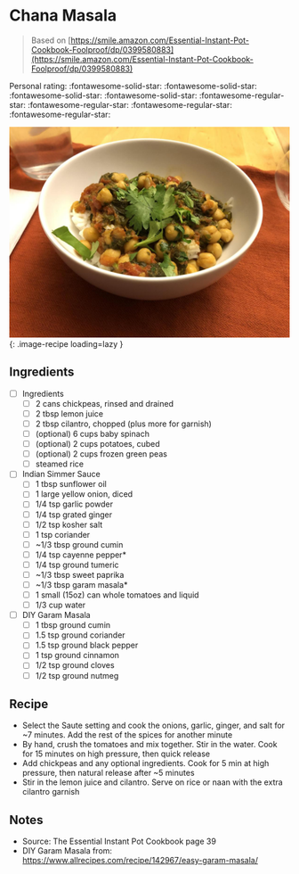 <!-- Needs Manual Review -->

<!-- Do not modify sections with "AUTO-*". They are updated by make.py -->

# Chana Masala

> Based on [https://smile.amazon.com/Essential-Instant-Pot-Cookbook-Foolproof/dp/0399580883](https://smile.amazon.com/Essential-Instant-Pot-Cookbook-Foolproof/dp/0399580883)

<!-- rating=1; (User can specify rating on scale of 1-5) -->
<!-- AUTO-UserRating -->
Personal rating: :fontawesome-solid-star: :fontawesome-solid-star: :fontawesome-solid-star: :fontawesome-solid-star: :fontawesome-regular-star: :fontawesome-regular-star: :fontawesome-regular-star: :fontawesome-regular-star:
<!-- /AUTO-UserRating -->

<!-- name_image=chana_masala.jpeg; (User can specify image name) -->
<!-- AUTO-Image -->
![chana_masala.jpeg](./chana_masala.jpeg){: .image-recipe loading=lazy }
<!-- /AUTO-Image -->

## Ingredients

* [ ] Ingredients
    * [ ] 2 cans chickpeas, rinsed and drained
    * [ ] 2 tbsp lemon juice
    * [ ] 2 tbsp cilantro, chopped (plus more for garnish)
    * [ ] (optional) 6 cups baby spinach
    * [ ] (optional) 2 cups potatoes, cubed
    * [ ] (optional) 2 cups frozen green peas
    * [ ] steamed rice
* [ ] Indian Simmer Sauce
    * [ ] 1 tbsp sunflower oil
    * [ ] 1 large yellow onion, diced
    * [ ] 1/4 tsp garlic powder
    * [ ] 1/4 tsp grated ginger
    * [ ] 1/2 tsp kosher salt
    * [ ] 1 tsp coriander
    * [ ] ~1/3 tbsp ground cumin
    * [ ] 1/4 tsp cayenne pepper*
    * [ ] 1/4 tsp ground tumeric
    * [ ] ~1/3 tbsp sweet paprika
    * [ ] ~1/3 tbsp garam masala*
    * [ ] 1 small (15oz) can whole tomatoes and liquid
    * [ ] 1/3 cup water
* [ ] DIY Garam Masala
    * [ ] 1 tbsp ground cumin
    * [ ] 1.5 tsp ground coriander
    * [ ] 1.5 tsp ground black pepper
    * [ ] 1 tsp ground cinnamon
    * [ ] 1/2 tsp ground cloves
    * [ ] 1/2 tsp ground nutmeg

## Recipe

* Select the Saute setting and cook the onions, garlic, ginger, and salt for ~7 minutes. Add the rest of the spices for another minute
* By hand, crush the tomatoes and mix together. Stir in the water. Cook for 15 minutes on high pressure, then quick release
* Add chickpeas and any optional ingredients. Cook for 5 min at high pressure, then natural release after ~5 minutes
* Stir in the lemon juice and cilantro. Serve on rice or naan with the extra cilantro garnish

## Notes

* Source: The Essential Instant Pot Cookbook page 39
* DIY Garam Masala from: https://www.allrecipes.com/recipe/142967/easy-garam-masala/
